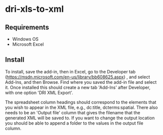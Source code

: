 # dri-xls-to-xml

## Requirements
 * Windows OS
 * Microsoft Excel

## Install
To install, save the add-in, then in Excel, go to the Developer tab (https://msdn.microsoft.com/en-us/library/bb608625.aspx) , and select Add-Ins, and then Browse. Find where you saved the add-in file and select it. Once installed this should create a new tab 'Add-Ins' after Developer, with one option 'DRI XML Export'.

The spreadsheet column headings should correspond to the elements that you wish to appear in the XML file, e.g., dc:title, dcterms:spatial. There also needs to be an 'Output file' column that gives the filename that the generated XML will be saved to. If you want to change the output location you should be able to append a folder to the values in the output file column.
